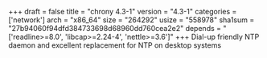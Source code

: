 +++
draft = false
title = "chrony 4.3-1"
version = "4.3-1"
categories = ['network']
arch = "x86_64"
size = "264292"
usize = "558978"
sha1sum = "27b94060f94dfd384733698d68960dd760cea2e2"
depends = "['readline>=8.0', 'libcap>=2.24-4', 'nettle>=3.6']"
+++
Dial-up friendly NTP daemon and excellent replacement for NTP on desktop systems